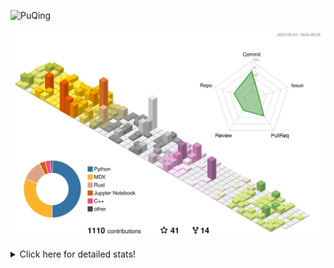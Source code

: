 ![PuQing](https://user-images.githubusercontent.com/27223114/171565019-9a56fae6-b08b-421f-99db-7e830da42371.png)

![](./profile-3d-contrib/profile-season-animate.svg)

<details>
<summary>Click here for detailed stats!</summary>

<!--START_SECTION:waka-->
![Lines of code](https://img.shields.io/badge/From%20Hello%20World%20I%27ve%20Written-1.4%20million%20lines%20of%20code-blue)

**🐱 My GitHub Data** 

> 📦 401.3 kB Used in GitHub's Storage 
 > 
> 🏆 487 Contributions in the Year 2024
 > 
> 🚫 Not Opted to Hire
 > 
> 📜 55 Public Repositories 
 > 
> 🔑 29 Private Repositories 
 > 
**I'm an Early 🐤** 

```text
🌞 Morning                483 commits         ██░░░░░░░░░░░░░░░░░░░░░░░   06.20 % 
🌆 Daytime                3509 commits        ███████████░░░░░░░░░░░░░░   45.07 % 
🌃 Evening                1775 commits        ██████░░░░░░░░░░░░░░░░░░░   22.80 % 
🌙 Night                  2019 commits        ██████░░░░░░░░░░░░░░░░░░░   25.93 % 
```


📊 **This Week I Spent My Time On** 

```text
💬 Programming Languages: 
Browsing                 15 hrs 26 mins      ██████████░░░░░░░░░░░░░░░   40.33 % 
Python                   10 hrs              ███████░░░░░░░░░░░░░░░░░░   26.11 % 
GitHubing                4 hrs 55 mins       ███░░░░░░░░░░░░░░░░░░░░░░   12.84 % 
Searching                2 hrs 20 mins       ██░░░░░░░░░░░░░░░░░░░░░░░   06.13 % 
Fish Touching            1 hr 23 mins        █░░░░░░░░░░░░░░░░░░░░░░░░   03.63 % 

🔥 Editors: 
Chrome                   25 hrs 14 mins      ████████████████░░░░░░░░░   65.90 % 
VS Code                  11 hrs 58 mins      ████████░░░░░░░░░░░░░░░░░   31.24 % 
fish                     1 hr 5 mins         █░░░░░░░░░░░░░░░░░░░░░░░░   02.86 % 

💻 Operating System: 
Mac                      26 hrs 20 mins      █████████████████░░░░░░░░   68.76 % 
WSL                      11 hrs 57 mins      ████████░░░░░░░░░░░░░░░░░   31.21 % 
Linux                    0 secs              ░░░░░░░░░░░░░░░░░░░░░░░░░   00.03 % 
```


<!--END_SECTION:waka-->
</details>
